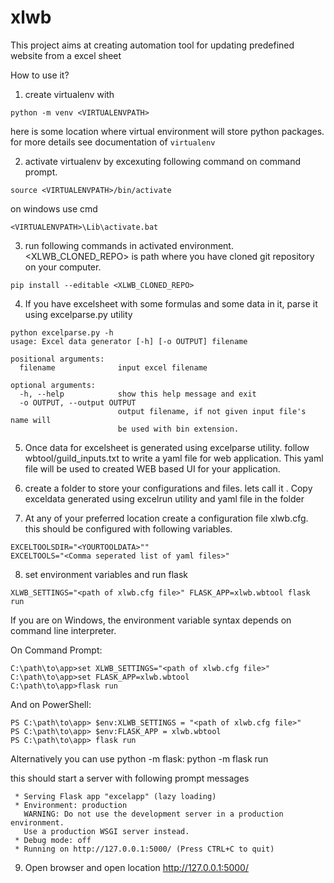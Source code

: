 # xlwb
This project aims at creating automation tool for updating predefined website
from a excel sheet

How to use it?

1. create virtualenv with
```
python -m venv <VIRTUALENVPATH>
```
here <VIRTUALENVPATH> is some location where virtual environment will store
python packages. for more details see documentation of `virtualenv`

2. activate virtualenv by excexuting following command on command prompt.
```
source <VIRTUALENVPATH>/bin/activate
```
on windows use cmd
```
<VIRTUALENVPATH>\Lib\activate.bat
```

3. run following commands in activated environment. <XLWB_CLONED_REPO> is path
where you have cloned git repository on your computer.
```
pip install --editable <XLWB_CLONED_REPO>
```

4. If you have excelsheet with some formulas and some data in it, parse it using
 excelparse.py utility
```
python excelparse.py -h
usage: Excel data generator [-h] [-o OUTPUT] filename

positional arguments:
  filename              input excel filename

optional arguments:
  -h, --help            show this help message and exit
  -o OUTPUT, --output OUTPUT
                        output filename, if not given input file's name will
                        be used with bin extension.
```
5. Once data for excelsheet is generated using excelparse utility. follow
wbtool/guild_inputs.txt to write a yaml file for web application. This yaml
file will be used to created WEB based UI for your application.

6. create a folder to store your configurations and files. lets call it
<YOURTOOLDATA>. Copy exceldata generated using excelrun utility and yaml file
in the folder <YOURTOOLDATA>

7. At any of your preferred location create a configuration file xlwb.cfg. this
should be configured with following variables.
```
EXCELTOOLSDIR="<YOURTOOLDATA>""
EXCELTOOLS="<Comma seperated list of yaml files>"
```


8. set environment variables and run flask
```
XLWB_SETTINGS="<path of xlwb.cfg file>" FLASK_APP=xlwb.wbtool flask run
```

If you are on Windows, the environment variable syntax depends on command line
interpreter.

On Command Prompt:
```
C:\path\to\app>set XLWB_SETTINGS="<path of xlwb.cfg file>"
C:\path\to\app>set FLASK_APP=xlwb.wbtool
C:\path\to\app>flask run
```
And on PowerShell:
```
PS C:\path\to\app> $env:XLWB_SETTINGS = "<path of xlwb.cfg file>"
PS C:\path\to\app> $env:FLASK_APP = xlwb.wbtool
PS C:\path\to\app> flask run
```

Alternatively you can use python -m flask:
python -m flask run

this should start a server with following prompt messages
```
 * Serving Flask app "excelapp" (lazy loading)
 * Environment: production
   WARNING: Do not use the development server in a production environment.
   Use a production WSGI server instead.
 * Debug mode: off
 * Running on http://127.0.0.1:5000/ (Press CTRL+C to quit)
```
9. Open browser and open location  http://127.0.0.1:5000/
